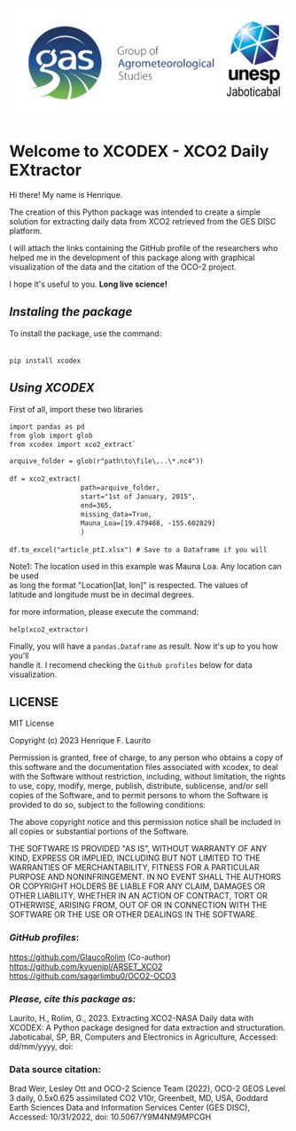 ![](logo_gas.jpg) <br>

# **Welcome to XCODEX - XCO2 Daily EXtractor**

Hi there! My name is Henrique.

The creation of this Python package was intended to create a simple solution for extracting daily data from XCO2 retrieved from the GES DISC platform.

I will attach the links containing the GitHub profile of the researchers who helped me in the development of this package along with graphical visualization of the data and the citation of the OCO-2 project.

I hope it's useful to you. **Long live science!**

## *Instaling the package*

To install the package, use the command:

<br>`pip install xcodex`


## *Using XCODEX*

First of all, import these two libraries
```
import pandas as pd
from glob import glob
from xcodex import xco2_extract`
```

```
arquive_folder = glob(r"path\to\file\...\*.nc4"))

df = xco2_extract(
                  path=arquive_folder,
                  start="1st of January, 2015",
                  end=365,
                  missing_data=True,
                  Mauna_Loa=[19.479488, -155.602829]
                  )
                  
df.to_excel("article_ptI.xlsx") # Save to a Dataframe if you will                 
```
Note1: The location used in this example was Mauna Loa. Any location can be used<br>
as long the format "Location[lat, lon]" is respected. The values of <br>
latitude and longitude must be in decimal degrees.

for more information, please execute the command: <br>

`help(xco2_extractor)`

Finally, you will have a `pandas.Dataframe` as result. Now it's up to you how you'll <br>
handle it. I recomend checking the `Github profiles` below for data visualization.

## LICENSE

MIT License

Copyright (c) 2023 Henrique F. Laurito

Permission is granted, free of charge, to any person who obtains a copy of this 
software and the documentation files associated with xcodex, to deal with the 
Software without restriction, including, without limitation, the rights to use, 
copy, modify, merge, publish, distribute, sublicense, and/or sell copies of the 
Software, and to permit persons to whom the Software is provided to do so, subject 
to the following conditions:

The above copyright notice and this permission notice shall be included in all
copies or substantial portions of the Software.

THE SOFTWARE IS PROVIDED "AS IS", WITHOUT WARRANTY OF ANY KIND, EXPRESS OR
IMPLIED, INCLUDING BUT NOT LIMITED TO THE WARRANTIES OF MERCHANTABILITY,
FITNESS FOR A PARTICULAR PURPOSE AND NONINFRINGEMENT. IN NO EVENT SHALL THE
AUTHORS OR COPYRIGHT HOLDERS BE LIABLE FOR ANY CLAIM, DAMAGES OR OTHER
LIABILITY, WHETHER IN AN ACTION OF CONTRACT, TORT OR OTHERWISE, ARISING FROM,
OUT OF OR IN CONNECTION WITH THE SOFTWARE OR THE USE OR OTHER DEALINGS IN THE
SOFTWARE.

### *GitHub profiles*:

https://github.com/GlaucoRolim (Co-author) <br>
https://github.com/kyuenjpl/ARSET_XCO2 <br>
https://github.com/sagarlimbu0/OCO2-OCO3

### *Please, cite this package as:*

Laurito, H., Rolim, G., 2023. Extracting XCO2-NASA Daily data with XCODEX:
A Python package designed for data extraction and structuration.<br>
Jaboticabal, SP, BR, Computers and Electronics in Agriculture,
Accessed: dd/mm/yyyy,
doi:

### **Data source citation**:

Brad Weir, Lesley Ott and OCO-2 Science Team (2022), OCO-2 GEOS Level 3 daily,
0.5x0.625 assimilated CO2 V10r, Greenbelt, MD, USA, Goddard Earth Sciences Data
and Information Services Center (GES DISC), Accessed: 10/31/2022,
doi: 10.5067/Y9M4NM9MPCGH
